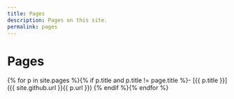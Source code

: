 ```yaml
---
title: Pages
description: Pages on this site.
permalink: pages
---
```


# Pages

{% for p in site.pages %}{% if p.title and p.title != page.title %}- [{{ p.title }}]({{ site.github.url }}{{ p.url }})
{% endif %}{% endfor %}
